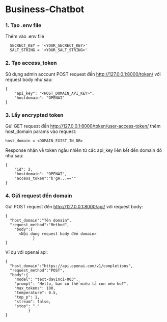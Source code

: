 # Business-Chatbot
### 1. Tạo .env file
Thêm vào .env file
```
  SECRECT_KEY = '<YOUR_SECRECT_KEY>'
  SALT_STRING = '<YOUR_SALT_STRING>'
```

### 2. Tạo access_token
Sử dụng admin account POST request đến http://127.0.0.1:8000/token/ với request body như sau:
```
{
    "api_key": "<HOST_DOMAIN_API_KEY>",
    "hostdomain": "OPENAI"
} 
```
### 3. Lấy encrypted token
Gửi GET request đến http://127.0.0.1:8000/token/user-access-token/ thêm host_domain params vào request:
```
host_domain = <DOMAIN_EXIST_IN_DB>
```
Response nhận về token ngẫu nhiên từ các api_key liên kết đến domain đó như sau:
```
{
    "id": 2,
    "hostdomain": "OPENAI",
    "access_token":"b'gA...=='"
}

```

### 4. Gửi request đến domain
Gửi POST request đến http://127.0.0.1:8000/api/ với request body:

```
{
  "host_domain":"Tên domain",
  "request_method":"Method",
    "body":{
      <Nội dung request body đến domain>
            }
}
```
Ví dụ với openai api:
```
{
  "host_domain":"https://api.openai.com/v1/completions",
  "request_method":"POST",
  "body":{
    "model": "text-davinci-003",
    "prompt": "Hello, bạn có thể miêu tả con mèo ko?",
    "max_tokens": 100,
    "temperature": 0.5,
    "top_p": 1,
    "stream": false,
    "stop": "."
          }
}
```